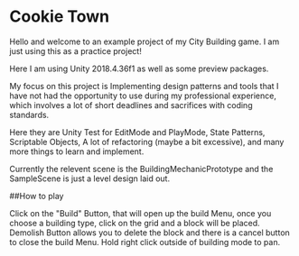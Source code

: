 # Cookie Town


Hello and welcome to an example project of my City Building game. I am just using this as a practice project!

Here I am using Unity 2018.4.36f1 as well as some preview packages.

My focus on this project is Implementing design patterns and tools that I have not had the opportunity to use during my professional experience, which involves a lot of short deadlines and sacrifices with coding standards.

Here they are Unity Test for EditMode and PlayMode, State Patterns, Scriptable Objects, A lot of refactoring (maybe a bit excessive), and many more things to learn and implement.

Currently the relevent scene is the BuildingMechanicPrototype and the SampleScene is just a level design laid out.

##How to play


Click on the "Build" Button, that will open up the build Menu, once you choose a building type, click on the grid and a block will be placed. Demolish Button allows you to delete the block and there is a cancel button to close the build Menu. Hold right click outside of building mode to pan.
